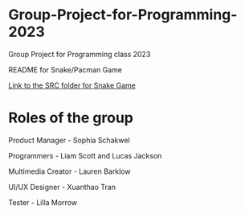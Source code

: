 # Group-Project-for-Programming-2023
Group Project for Programming class 2023


README for Snake/Pacman Game

[Link to the SRC folder for Snake Game](https://github.com/LemScoot/Group-Project-for-Programming-2023/tree/main/src)


# Roles of the group

Product Manager - Sophia Schakwel

Programmers - Liam Scott and Lucas Jackson

Multimedia Creator - Lauren Barklow

UI/UX Designer - Xuanthao Tran

Tester - Lilla Morrow
